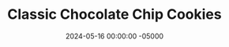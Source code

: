 ---
layout: post
title:  "Classic Chocolate Chip Cookies"
date:   2024-05-16 00:00:00 -05000
categories: 
- Misc.
permalink: /recipes/chocolate-chip-cookies
image: /assets/Misc/Cookies/cookies.jpg
ing: cookies-ing
facts: cookies-facts
section1: 
start2: 
section2: 
start3: 
section3: 
start4: 
section4: 
start5: 
section5: 
Prep: 12
Rest: 30
Cook: 8
Source1: https://www.countryhillcottage.com/chocolate-chip-cookies-without-brown-sugar/#mv-creation-325-jtr
Source2: https://www.youtube.com/watch?v=raNLUgnfTTQ
whisk: https://s.samsungfood.com/FLu5b
tags: 
- chocolate chip cookie
- flour
- butter
- honey
- molasses
- sugar
- brown sugar
- vanilla
- chocolate chips
- chocolate chunks
- chopped chocolate
- cookie
Description: Here's a standard chocolate chip cookie recipe. I usually only make and post healthy recipes, but it's okay to enjoy the classic treat from time to time. Chocolate chip cookies are usually what I make to bring for an occasion; that way I can have 1 or 2 every so often, and I can leave someone else with the rest.  I made these to celebrate Vic getting into UF for her Master's Degree.  Brownies are the other classic dessert, so check out my <a href="/recipes/brownies">Classic Fudgy Brownies</a>
Instructions: 
- Mix together sugar, honey, and (melted) butter with a hand mixer until fluffy. Beat in egg and mix in vanilla, salt, and baking soda. Fully combine, then mix in the flour. Fold in the chocolate chips<br><br>

- I typically use vanilla extract, but almond extract is also great in these cookies.  Or, consider using mint extract for mint chocolate chip cookies.  Mint is much stronger though; don't use any more than 1/2 tsp<br><br>

- Chill the dough in the fridge (at least 30 minutes) if using melted butter. This step is not necessary if butter is softened<br><br>

- Scoop the cookies, roll into balls, and place onto a parchment lined cookie sheet.  These will flatten and spread as they bake, so leave plenty of room in between.  Don't do more than 12 on a standard size cookie sheet<br><br>

- Bake for about 8-9 min at 350F, or until lightly golden brown on the bottom and the sides. Allow them to cool on the pan for a few minutes, until they can be safely scraped off with a spatula without breaking.  Transfer to a wire rack to cool<br><br>

- If you're like me and typically only have whole wheat flour handy (instead of white flour), use 215 g instead of 240 g (just under 2 cups), since whole wheat flour absorbs more water than all purpose<br><br>

- You can make these into peanut butter chocolate chip cookies as wel.  Just add 1/2 cup (128 g) of melted peanut butter to the cookie dough along with the sugar and butter.  Also, cut the flour in half, from 2 cups (240 g) to 1 cup (120 g).  Bake as normal for about 9 minutes<br><br>
- <center><img src="/assets/Misc/Cookies/pb-cookie.jpg" alt="" class="instruction-image"></center>
---